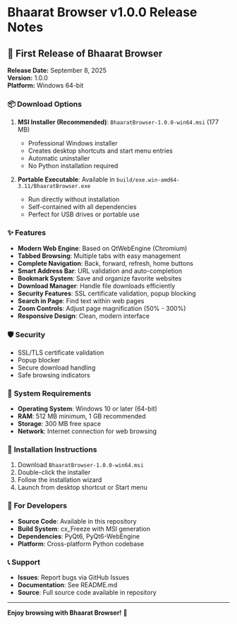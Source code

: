 # Bhaarat Browser v1.0.0 Release Notes

## 🎉 **First Release of Bhaarat Browser**

**Release Date:** September 8, 2025  
**Version:** 1.0.0  
**Platform:** Windows 64-bit

### 📦 **Download Options**

1. **MSI Installer (Recommended)**: `BhaaratBrowser-1.0.0-win64.msi` (177 MB)
   - Professional Windows installer
   - Creates desktop shortcuts and start menu entries
   - Automatic uninstaller
   - No Python installation required

2. **Portable Executable**: Available in `build/exe.win-amd64-3.11/BhaaratBrowser.exe`
   - Run directly without installation
   - Self-contained with all dependencies
   - Perfect for USB drives or portable use

### ✨ **Features**

- **Modern Web Engine**: Based on QtWebEngine (Chromium)
- **Tabbed Browsing**: Multiple tabs with easy management
- **Complete Navigation**: Back, forward, refresh, home buttons
- **Smart Address Bar**: URL validation and auto-completion
- **Bookmark System**: Save and organize favorite websites
- **Download Manager**: Handle file downloads efficiently
- **Security Features**: SSL certificate validation, popup blocking
- **Search in Page**: Find text within web pages
- **Zoom Controls**: Adjust page magnification (50% - 300%)
- **Responsive Design**: Clean, modern interface

### 🛡️ **Security**

- SSL/TLS certificate validation
- Popup blocker
- Secure download handling
- Safe browsing indicators

### 💾 **System Requirements**

- **Operating System**: Windows 10 or later (64-bit)
- **RAM**: 512 MB minimum, 1 GB recommended
- **Storage**: 300 MB free space
- **Network**: Internet connection for web browsing

### 🚀 **Installation Instructions**

1. Download `BhaaratBrowser-1.0.0-win64.msi`
2. Double-click the installer
3. Follow the installation wizard
4. Launch from desktop shortcut or Start menu

### 🔧 **For Developers**

- **Source Code**: Available in this repository
- **Build System**: cx_Freeze with MSI generation
- **Dependencies**: PyQt6, PyQt6-WebEngine
- **Platform**: Cross-platform Python codebase

### 📞 **Support**

- **Issues**: Report bugs via GitHub Issues
- **Documentation**: See README.md
- **Source**: Full source code available in repository

---

**Enjoy browsing with Bhaarat Browser!** 🌟
